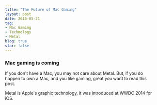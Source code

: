 ```yaml
---
title: "The Future of Mac Gaming"
layout: post
date: 2016-05-21
tag:
- Mac Gaming
- Technology
- Metal
blog: true
star: false
---
```


### Mac gaming is coming

If you don't have a Mac, you may not care about Metal. But, if you do happen to own a Mac, and you like gaming, great you want to read this post.

Metal is Apple's graphic technology, it was introduced at WWDC 2014 for iOS.

